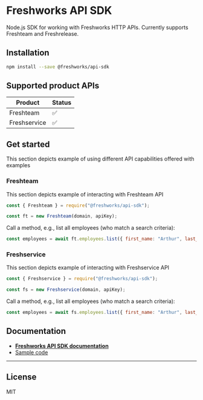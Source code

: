 # Freshworks API SDK

Node.js SDK for working with Freshworks HTTP APIs. Currently supports Freshteam and Freshrelease.

## Installation

``` sh
npm install --save @freshworks/api-sdk
```

## Supported product APIs

| Product      | Status |
| ------------ | ------ |
| Freshteam    | ✅     |
| Freshservice | ✅     |

## Get started

This section depicts example of using different API capabilities offered with examples

### Freshteam

This section depicts example of interacting with Freshteam API

```js
const { Freshteam } = require("@freshworks/api-sdk");

const ft = new Freshteam(domain, apiKey);
```

Call a method, e.g., list all employees (who match a search criteria):

```js
const employees = await ft.employees.list({ first_name: "Arthur", last_name: "Dent" });
```

### Freshservice

This section depicts example of interacting with Freshservice API

```js
const { Freshservice } = require("@freshworks/api-sdk");

const fs = new Freshservice(domain, apiKey);
```

Call a method, e.g., list all employees (who match a search criteria):

```js
const employees = await fs.employees.list({ first_name: "Arthur", last_name: "Dent" });
```

## Documentation

- [**Freshworks API SDK documentation**](https://developers.freshworks.com/api-sdk/)
- [Sample code](https://github.com/freshworks-developers/api-sdk-samples)

---

## License

MIT
